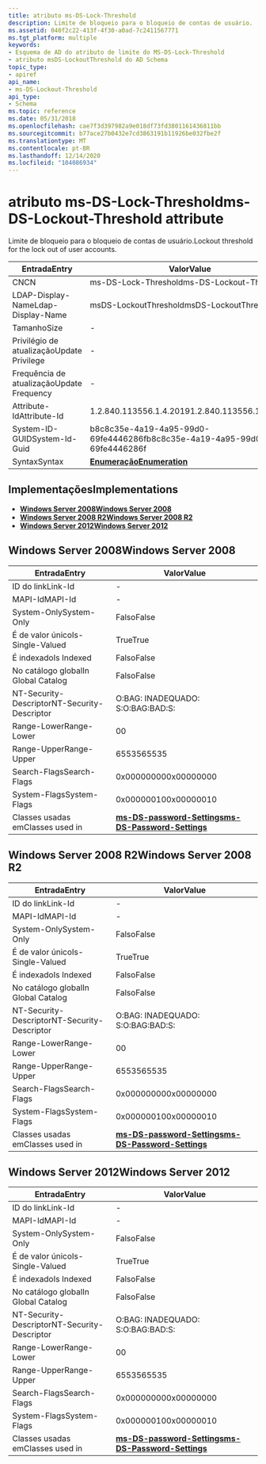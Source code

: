 ```yaml
---
title: atributo ms-DS-Lock-Threshold
description: Limite de bloqueio para o bloqueio de contas de usuário.
ms.assetid: 040f2c22-413f-4f30-a0ad-7c2411567771
ms.tgt_platform: multiple
keywords:
- Esquema de AD do atributo de limite do MS-DS-Lock-Threshold
- atributo msDS-LockoutThreshold do AD Schema
topic_type:
- apiref
api_name:
- ms-DS-Lockout-Threshold
api_type:
- Schema
ms.topic: reference
ms.date: 05/31/2018
ms.openlocfilehash: cae7f3d397982a9e018df73fd3801161436811bb
ms.sourcegitcommit: b77ace27b0432e7cd3863191b11926be032fbe2f
ms.translationtype: MT
ms.contentlocale: pt-BR
ms.lasthandoff: 12/14/2020
ms.locfileid: "104086934"
---
```

# <a name="ms-ds-lockout-threshold-attribute"></a><span data-ttu-id="18b34-105">atributo ms-DS-Lock-Threshold</span><span class="sxs-lookup"><span data-stu-id="18b34-105">ms-DS-Lockout-Threshold attribute</span></span>

<span data-ttu-id="18b34-106">Limite de bloqueio para o bloqueio de contas de usuário.</span><span class="sxs-lookup"><span data-stu-id="18b34-106">Lockout threshold for the lock out of user accounts.</span></span>



| <span data-ttu-id="18b34-107">Entrada</span><span class="sxs-lookup"><span data-stu-id="18b34-107">Entry</span></span> | <span data-ttu-id="18b34-108">Valor</span><span class="sxs-lookup"><span data-stu-id="18b34-108">Value</span></span> |
|-------------------|--------------------------------------|
| <span data-ttu-id="18b34-109">CN</span><span class="sxs-lookup"><span data-stu-id="18b34-109">CN</span></span>                | <span data-ttu-id="18b34-110">ms-DS-Lock-Threshold</span><span class="sxs-lookup"><span data-stu-id="18b34-110">ms-DS-Lockout-Threshold</span></span>              |
| <span data-ttu-id="18b34-111">LDAP-Display-Name</span><span class="sxs-lookup"><span data-stu-id="18b34-111">Ldap-Display-Name</span></span> | <span data-ttu-id="18b34-112">msDS-LockoutThreshold</span><span class="sxs-lookup"><span data-stu-id="18b34-112">msDS-LockoutThreshold</span></span>                |
| <span data-ttu-id="18b34-113">Tamanho</span><span class="sxs-lookup"><span data-stu-id="18b34-113">Size</span></span>              | \-                                   |
| <span data-ttu-id="18b34-114">Privilégio de atualização</span><span class="sxs-lookup"><span data-stu-id="18b34-114">Update Privilege</span></span>  | \-                                   |
| <span data-ttu-id="18b34-115">Frequência de atualização</span><span class="sxs-lookup"><span data-stu-id="18b34-115">Update Frequency</span></span>  | \-                                   |
| <span data-ttu-id="18b34-116">Attribute-Id</span><span class="sxs-lookup"><span data-stu-id="18b34-116">Attribute-Id</span></span>      | <span data-ttu-id="18b34-117">1.2.840.113556.1.4.2019</span><span class="sxs-lookup"><span data-stu-id="18b34-117">1.2.840.113556.1.4.2019</span></span>              |
| <span data-ttu-id="18b34-118">System-ID-GUID</span><span class="sxs-lookup"><span data-stu-id="18b34-118">System-Id-Guid</span></span>    | <span data-ttu-id="18b34-119">b8c8c35e-4a19-4a95-99d0-69fe4446286f</span><span class="sxs-lookup"><span data-stu-id="18b34-119">b8c8c35e-4a19-4a95-99d0-69fe4446286f</span></span> |
| <span data-ttu-id="18b34-120">Syntax</span><span class="sxs-lookup"><span data-stu-id="18b34-120">Syntax</span></span>            | [<span data-ttu-id="18b34-121">**Enumeração**</span><span class="sxs-lookup"><span data-stu-id="18b34-121">**Enumeration**</span></span>](s-enumeration.md) |



## <a name="implementations"></a><span data-ttu-id="18b34-122">Implementações</span><span class="sxs-lookup"><span data-stu-id="18b34-122">Implementations</span></span>

-   [<span data-ttu-id="18b34-123">**Windows Server 2008**</span><span class="sxs-lookup"><span data-stu-id="18b34-123">**Windows Server 2008**</span></span>](#windows-server-2008)
-   [<span data-ttu-id="18b34-124">**Windows Server 2008 R2**</span><span class="sxs-lookup"><span data-stu-id="18b34-124">**Windows Server 2008 R2**</span></span>](#windows-server-2008-r2)
-   [<span data-ttu-id="18b34-125">**Windows Server 2012**</span><span class="sxs-lookup"><span data-stu-id="18b34-125">**Windows Server 2012**</span></span>](#windows-server-2012)

## <a name="windows-server-2008"></a><span data-ttu-id="18b34-126">Windows Server 2008</span><span class="sxs-lookup"><span data-stu-id="18b34-126">Windows Server 2008</span></span>



| <span data-ttu-id="18b34-127">Entrada</span><span class="sxs-lookup"><span data-stu-id="18b34-127">Entry</span></span> | <span data-ttu-id="18b34-128">Valor</span><span class="sxs-lookup"><span data-stu-id="18b34-128">Value</span></span> |
|------------------------|-----------------------------------------------------------------------|
| <span data-ttu-id="18b34-129">ID do link</span><span class="sxs-lookup"><span data-stu-id="18b34-129">Link-Id</span></span>                | \-                                                                    |
| <span data-ttu-id="18b34-130">MAPI-Id</span><span class="sxs-lookup"><span data-stu-id="18b34-130">MAPI-Id</span></span>                | \-                                                                    |
| <span data-ttu-id="18b34-131">System-Only</span><span class="sxs-lookup"><span data-stu-id="18b34-131">System-Only</span></span>            | <span data-ttu-id="18b34-132">Falso</span><span class="sxs-lookup"><span data-stu-id="18b34-132">False</span></span>                                                                 |
| <span data-ttu-id="18b34-133">É de valor único</span><span class="sxs-lookup"><span data-stu-id="18b34-133">Is-Single-Valued</span></span>       | <span data-ttu-id="18b34-134">True</span><span class="sxs-lookup"><span data-stu-id="18b34-134">True</span></span>                                                                  |
| <span data-ttu-id="18b34-135">É indexado</span><span class="sxs-lookup"><span data-stu-id="18b34-135">Is Indexed</span></span>             | <span data-ttu-id="18b34-136">Falso</span><span class="sxs-lookup"><span data-stu-id="18b34-136">False</span></span>                                                                 |
| <span data-ttu-id="18b34-137">No catálogo global</span><span class="sxs-lookup"><span data-stu-id="18b34-137">In Global Catalog</span></span>      | <span data-ttu-id="18b34-138">Falso</span><span class="sxs-lookup"><span data-stu-id="18b34-138">False</span></span>                                                                 |
| <span data-ttu-id="18b34-139">NT-Security-Descriptor</span><span class="sxs-lookup"><span data-stu-id="18b34-139">NT-Security-Descriptor</span></span> | <span data-ttu-id="18b34-140">O:BAG: INADEQUADO: S:</span><span class="sxs-lookup"><span data-stu-id="18b34-140">O:BAG:BAD:S:</span></span>                                                          |
| <span data-ttu-id="18b34-141">Range-Lower</span><span class="sxs-lookup"><span data-stu-id="18b34-141">Range-Lower</span></span>            | <span data-ttu-id="18b34-142">0</span><span class="sxs-lookup"><span data-stu-id="18b34-142">0</span></span>                                                                     |
| <span data-ttu-id="18b34-143">Range-Upper</span><span class="sxs-lookup"><span data-stu-id="18b34-143">Range-Upper</span></span>            | <span data-ttu-id="18b34-144">65535</span><span class="sxs-lookup"><span data-stu-id="18b34-144">65535</span></span>                                                                 |
| <span data-ttu-id="18b34-145">Search-Flags</span><span class="sxs-lookup"><span data-stu-id="18b34-145">Search-Flags</span></span>           | <span data-ttu-id="18b34-146">0x00000000</span><span class="sxs-lookup"><span data-stu-id="18b34-146">0x00000000</span></span>                                                            |
| <span data-ttu-id="18b34-147">System-Flags</span><span class="sxs-lookup"><span data-stu-id="18b34-147">System-Flags</span></span>           | <span data-ttu-id="18b34-148">0x00000010</span><span class="sxs-lookup"><span data-stu-id="18b34-148">0x00000010</span></span>                                                            |
| <span data-ttu-id="18b34-149">Classes usadas em</span><span class="sxs-lookup"><span data-stu-id="18b34-149">Classes used in</span></span>        | [<span data-ttu-id="18b34-150">**ms-DS-password-Settings**</span><span class="sxs-lookup"><span data-stu-id="18b34-150">**ms-DS-Password-Settings**</span></span>](c-msds-passwordsettings.md)<br/> |



## <a name="windows-server-2008-r2"></a><span data-ttu-id="18b34-151">Windows Server 2008 R2</span><span class="sxs-lookup"><span data-stu-id="18b34-151">Windows Server 2008 R2</span></span>



| <span data-ttu-id="18b34-152">Entrada</span><span class="sxs-lookup"><span data-stu-id="18b34-152">Entry</span></span> | <span data-ttu-id="18b34-153">Valor</span><span class="sxs-lookup"><span data-stu-id="18b34-153">Value</span></span> |
|------------------------|-----------------------------------------------------------------------|
| <span data-ttu-id="18b34-154">ID do link</span><span class="sxs-lookup"><span data-stu-id="18b34-154">Link-Id</span></span>                | \-                                                                    |
| <span data-ttu-id="18b34-155">MAPI-Id</span><span class="sxs-lookup"><span data-stu-id="18b34-155">MAPI-Id</span></span>                | \-                                                                    |
| <span data-ttu-id="18b34-156">System-Only</span><span class="sxs-lookup"><span data-stu-id="18b34-156">System-Only</span></span>            | <span data-ttu-id="18b34-157">Falso</span><span class="sxs-lookup"><span data-stu-id="18b34-157">False</span></span>                                                                 |
| <span data-ttu-id="18b34-158">É de valor único</span><span class="sxs-lookup"><span data-stu-id="18b34-158">Is-Single-Valued</span></span>       | <span data-ttu-id="18b34-159">True</span><span class="sxs-lookup"><span data-stu-id="18b34-159">True</span></span>                                                                  |
| <span data-ttu-id="18b34-160">É indexado</span><span class="sxs-lookup"><span data-stu-id="18b34-160">Is Indexed</span></span>             | <span data-ttu-id="18b34-161">Falso</span><span class="sxs-lookup"><span data-stu-id="18b34-161">False</span></span>                                                                 |
| <span data-ttu-id="18b34-162">No catálogo global</span><span class="sxs-lookup"><span data-stu-id="18b34-162">In Global Catalog</span></span>      | <span data-ttu-id="18b34-163">Falso</span><span class="sxs-lookup"><span data-stu-id="18b34-163">False</span></span>                                                                 |
| <span data-ttu-id="18b34-164">NT-Security-Descriptor</span><span class="sxs-lookup"><span data-stu-id="18b34-164">NT-Security-Descriptor</span></span> | <span data-ttu-id="18b34-165">O:BAG: INADEQUADO: S:</span><span class="sxs-lookup"><span data-stu-id="18b34-165">O:BAG:BAD:S:</span></span>                                                          |
| <span data-ttu-id="18b34-166">Range-Lower</span><span class="sxs-lookup"><span data-stu-id="18b34-166">Range-Lower</span></span>            | <span data-ttu-id="18b34-167">0</span><span class="sxs-lookup"><span data-stu-id="18b34-167">0</span></span>                                                                     |
| <span data-ttu-id="18b34-168">Range-Upper</span><span class="sxs-lookup"><span data-stu-id="18b34-168">Range-Upper</span></span>            | <span data-ttu-id="18b34-169">65535</span><span class="sxs-lookup"><span data-stu-id="18b34-169">65535</span></span>                                                                 |
| <span data-ttu-id="18b34-170">Search-Flags</span><span class="sxs-lookup"><span data-stu-id="18b34-170">Search-Flags</span></span>           | <span data-ttu-id="18b34-171">0x00000000</span><span class="sxs-lookup"><span data-stu-id="18b34-171">0x00000000</span></span>                                                            |
| <span data-ttu-id="18b34-172">System-Flags</span><span class="sxs-lookup"><span data-stu-id="18b34-172">System-Flags</span></span>           | <span data-ttu-id="18b34-173">0x00000010</span><span class="sxs-lookup"><span data-stu-id="18b34-173">0x00000010</span></span>                                                            |
| <span data-ttu-id="18b34-174">Classes usadas em</span><span class="sxs-lookup"><span data-stu-id="18b34-174">Classes used in</span></span>        | [<span data-ttu-id="18b34-175">**ms-DS-password-Settings**</span><span class="sxs-lookup"><span data-stu-id="18b34-175">**ms-DS-Password-Settings**</span></span>](c-msds-passwordsettings.md)<br/> |



## <a name="windows-server-2012"></a><span data-ttu-id="18b34-176">Windows Server 2012</span><span class="sxs-lookup"><span data-stu-id="18b34-176">Windows Server 2012</span></span>



| <span data-ttu-id="18b34-177">Entrada</span><span class="sxs-lookup"><span data-stu-id="18b34-177">Entry</span></span> | <span data-ttu-id="18b34-178">Valor</span><span class="sxs-lookup"><span data-stu-id="18b34-178">Value</span></span> |
|------------------------|-----------------------------------------------------------------------|
| <span data-ttu-id="18b34-179">ID do link</span><span class="sxs-lookup"><span data-stu-id="18b34-179">Link-Id</span></span>                | \-                                                                    |
| <span data-ttu-id="18b34-180">MAPI-Id</span><span class="sxs-lookup"><span data-stu-id="18b34-180">MAPI-Id</span></span>                | \-                                                                    |
| <span data-ttu-id="18b34-181">System-Only</span><span class="sxs-lookup"><span data-stu-id="18b34-181">System-Only</span></span>            | <span data-ttu-id="18b34-182">Falso</span><span class="sxs-lookup"><span data-stu-id="18b34-182">False</span></span>                                                                 |
| <span data-ttu-id="18b34-183">É de valor único</span><span class="sxs-lookup"><span data-stu-id="18b34-183">Is-Single-Valued</span></span>       | <span data-ttu-id="18b34-184">True</span><span class="sxs-lookup"><span data-stu-id="18b34-184">True</span></span>                                                                  |
| <span data-ttu-id="18b34-185">É indexado</span><span class="sxs-lookup"><span data-stu-id="18b34-185">Is Indexed</span></span>             | <span data-ttu-id="18b34-186">Falso</span><span class="sxs-lookup"><span data-stu-id="18b34-186">False</span></span>                                                                 |
| <span data-ttu-id="18b34-187">No catálogo global</span><span class="sxs-lookup"><span data-stu-id="18b34-187">In Global Catalog</span></span>      | <span data-ttu-id="18b34-188">Falso</span><span class="sxs-lookup"><span data-stu-id="18b34-188">False</span></span>                                                                 |
| <span data-ttu-id="18b34-189">NT-Security-Descriptor</span><span class="sxs-lookup"><span data-stu-id="18b34-189">NT-Security-Descriptor</span></span> | <span data-ttu-id="18b34-190">O:BAG: INADEQUADO: S:</span><span class="sxs-lookup"><span data-stu-id="18b34-190">O:BAG:BAD:S:</span></span>                                                          |
| <span data-ttu-id="18b34-191">Range-Lower</span><span class="sxs-lookup"><span data-stu-id="18b34-191">Range-Lower</span></span>            | <span data-ttu-id="18b34-192">0</span><span class="sxs-lookup"><span data-stu-id="18b34-192">0</span></span>                                                                     |
| <span data-ttu-id="18b34-193">Range-Upper</span><span class="sxs-lookup"><span data-stu-id="18b34-193">Range-Upper</span></span>            | <span data-ttu-id="18b34-194">65535</span><span class="sxs-lookup"><span data-stu-id="18b34-194">65535</span></span>                                                                 |
| <span data-ttu-id="18b34-195">Search-Flags</span><span class="sxs-lookup"><span data-stu-id="18b34-195">Search-Flags</span></span>           | <span data-ttu-id="18b34-196">0x00000000</span><span class="sxs-lookup"><span data-stu-id="18b34-196">0x00000000</span></span>                                                            |
| <span data-ttu-id="18b34-197">System-Flags</span><span class="sxs-lookup"><span data-stu-id="18b34-197">System-Flags</span></span>           | <span data-ttu-id="18b34-198">0x00000010</span><span class="sxs-lookup"><span data-stu-id="18b34-198">0x00000010</span></span>                                                            |
| <span data-ttu-id="18b34-199">Classes usadas em</span><span class="sxs-lookup"><span data-stu-id="18b34-199">Classes used in</span></span>        | [<span data-ttu-id="18b34-200">**ms-DS-password-Settings**</span><span class="sxs-lookup"><span data-stu-id="18b34-200">**ms-DS-Password-Settings**</span></span>](c-msds-passwordsettings.md)<br/> |



 

 





